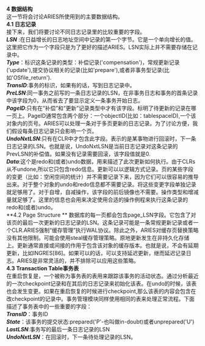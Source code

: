 **4 数据结构**  
这一节将会讨论ARIES所使用到的主要数据结构。  
**4.1 日志记录**  
接下来，我们将要讨论不同日志记录里的比较重要的字段。  
***LSN*** :在日益增长的日志地址空间中记录的第一个字节。它是一个单向增长的值。这里把它作为一个字段只是为了更好的描述ARIES。LSN实际上并不需要存储在记录中。  
***Type***：标识这条记录的类型：补偿记录('compensation')，常规更新记录('update'),提交协议相关的记录(比如'prepare'),或者非事务型记录(比如'OSfile_return').  
***TransID***:事务的标识，如果有的话，写到日志记录中。  
***PreLSN***:同一事务之前写的一条日志记录的LSN，在非事务日志和事务的首条记录中该字段为0，从而省去了要显示定义一条事务开始日志。  
***PageID***:只有在“补偿”和“更新”记录类型中才有该字段。标明了待更新的记录在哪一页上。PageID通常包含两个部分：一个objectID(比如：tablespaceID),一个该对象内的页号。ARIES可以处理一条对于多页更新的日志记录。为了讨论方便，我们假设每条日志记录只会影响一个页。  
***UndoNxtLSN***:只有在CLR中才包含此字段。表示的是某事物进行回滚时，下一条日志记录的LSN。也就是说，UndoNxtLSN是当前日志记录对这条记录的PrevLSN的补偿值。如果没有记录需要回滚，该字段值就是0.  
***Data***:这个是redo和(或者)undo数据，用来描述了此次更新如何执行。由于CLRs从不undone,所以它只包含redo信息。更新可以以逻辑方式记录。页的某些字段的变更（比如：空闲空间的统计）并不需要记录下来，因为它们可以很容易的推导出来。对于整个对象的undo和redo信息都不需要记录。将这些变更字段单独记录就足够用了。对于自增，自减操作，该字段的前后镜像也不需要。操作类型和增减量就足够了。这里的信息也会用来决定使用合适的操作例程来执行这条记录的redo和(或者)undo。  
**4.2 Page Structure ** 
数据库的每一页都会包含page_LSN字段。它包含了对该页的最后一次更新的日志记录的LSN。这条记录可能是一条常规更新记录或者一个CLR.ARIES强制“缓存管理”执行WAL协议。除此之外，ARIES对缓存页替换策略没有其他限制。可能会使用steal缓存管理策略。原地更新发生在非持久化存储上。更新通常直接或间接的作用于包含该对象的缓存版本。也就是说，不会有延期更新，比如INGRES[86]。如果可以的话，可以支持延迟更新，继而延迟记录日志。ARIES是非常灵活的，并不排除可以应用这些策略。  
**4.3 Transaction Table事务表**  
在重启恢复是，一个被称为事务表的表用来跟踪该事务的活动状态。通过分析最近的一次checkpoint记录和在其后的日志记录来初始化该表。在undo的时候，该表也会发生变更。如果在重启恢复的时候进行checkpoint,那么该表的内容会包含在改checkpoint的记录中。事务管理模块同样使用相同的表来处理正常流程。下面描述了事务表中的一些重要的字段：  
***TransID***：事务ID  
***State***：该事务的提交状态:prepared('P'-也叫做in-doubt)或者unprepared('U')  
***LastLSN***:事务写的最后一条日志记录的LSN  
***UndoNxtLSN***：在回滚时，下一条待处理记录的LSN。
